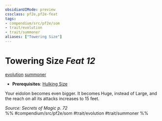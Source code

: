 ```yaml
---
obsidianUIMode: preview
cssclass: pf2e,pf2e-feat
tags:
- compendium/src/pf2e/som
- trait/evolution
- trait/summoner
aliases: ["Towering Size"]
---
```

# Towering Size  *Feat 12*  
[evolution](../../rules/traits/evolution-som.md)  [summoner](../../rules/traits/summoner-som.md)  

- **Prerequisites**: [Hulking Size](hulking-size-som.md)

Your eidolon becomes even bigger. It becomes Huge, instead of Large, and the reach on all its attacks increases to 15 feet.

*Source: Secrets of Magic p. 72*  
%% #compendium/src/pf2e/som #trait/evolution #trait/summoner %%